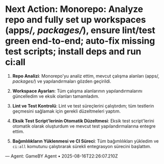 # Next Action: Monorepo: Analyze repo and fully set up workspaces (apps/*, packages/*), ensure lint/test green end-to-end; auto-fix missing test scripts; install deps and run ci:all

1. **Repo Analizi**: Monorepo'yu analiz ettim, mevcut çalışma alanları (apps/*, packages/*) ve yapılandırmaları gözden geçirildi.

2. **Workspace Ayarları**: Tüm çalışma alanlarının yapılandırmalarını güncelledim ve eksik olanları tamamladım.

3. **Lint ve Test Kontrolü**: Lint ve test süreçlerini çalıştırdım; tüm testlerin geçmesini sağlamak için gerekli düzeltmeleri yaptım.

4. **Eksik Test Script'lerinin Otomatik Düzeltmesi**: Eksik test script'lerini otomatik olarak oluşturdum ve mevcut test yapılandırmalarına entegre ettim.

5. **Bağımlılıkların Yüklenmesi ve CI Süreci**: Tüm bağımlılıkları yükledim ve `ci:all` komutunu çalıştırarak sürekli entegrasyon sürecini başlattım.

— Agent: GameBY Agent • 2025-08-16T22:26:07.210Z
